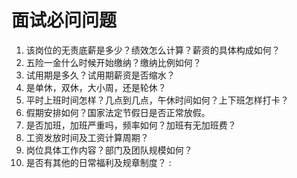 # 面试必问问题

1. 该岗位的无责底薪是多少？绩效怎么计算？薪资的具体构成如何？
2. 五险一金什么时候开始缴纳？缴纳比例如何？
3. 试用期是多久？试用期薪资是否缩水？
4. 是单休，双休，大小周，还是轮休？
5. 平时上班时间怎样？几点到几点，午休时间如何？上下班怎样打卡？
6. 假期安排如何？国家法定节假日是否正常放假。
7. 是否加班，加班严重吗，频率如何？加班有无加班费？
8. 工资发放时间及工资计算周期？
9. 岗位具体工作内容？部门及团队规模如何？
10. 是否有其他的日常福利及规章制度？
:
